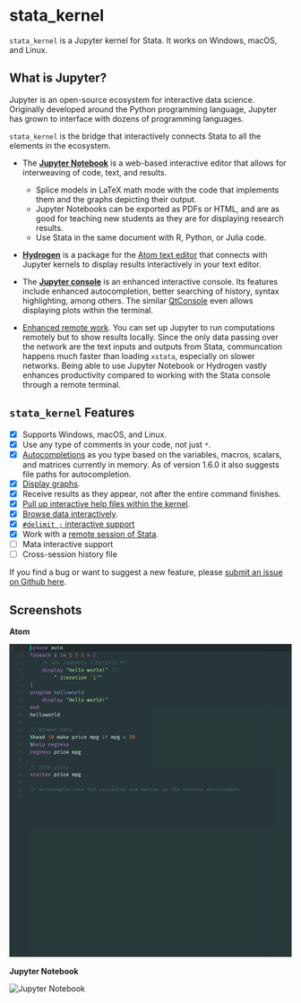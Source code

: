# stata_kernel

`stata_kernel` is a Jupyter kernel for Stata. It works on Windows, macOS, and
Linux.

## What is Jupyter?

Jupyter is an open-source ecosystem for interactive data science. Originally
developed around the Python programming language, Jupyter has grown to interface
with dozens of programming languages.

`stata_kernel` is the bridge that interactively connects Stata to all the
elements in the ecosystem.

- The [**Jupyter Notebook**](using_jupyter/notebook.md) is a web-based interactive editor that allows for interweaving of code, text, and results.

    - Splice models in LaTeX math mode with the code that implements them and the graphs depicting their output.
    - Jupyter Notebooks can be exported as PDFs or HTML, and are as good for teaching new students as they are for displaying research results.
    - Use Stata in the same document with R, Python, or Julia code.

- [**Hydrogen**](using_jupyter/atom.md) is a package for the [Atom text editor](https://atom.io) that connects with Jupyter kernels to display results interactively in your text editor.
- The [**Jupyter console**](using_jupyter/console.md) is an enhanced interactive console. Its features include enhanced autocompletion, better searching of history, syntax highlighting, among others. The similar [QtConsole](using_jupyter/qtconsole.md) even allows displaying plots within the terminal.
- [Enhanced remote work](using_jupyter/remote.md). You can set up Jupyter to run computations remotely but to show results locally. Since the only data passing over the network are the text inputs and outputs from Stata, communcation happens much faster than loading `xstata`, especially on slower networks. Being able to use Jupyter Notebook or Hydrogen vastly enhances productivity compared to working with the Stata console through a remote terminal.

## `stata_kernel` Features

- [x] Supports Windows, macOS, and Linux.
- [x] Use any type of comments in your code, not just `*`.
- [x] [Autocompletions](using_stata_kernel/intro#autocompletion) as you type based on the variables, macros, scalars, and matrices currently in memory. As of version 1.6.0 it also suggests file paths for autocompletion.
- [x] [Display graphs](using_stata_kernel/intro/#displaying-graphs).
- [x] Receive results as they appear, not after the entire command finishes.
- [x] [Pull up interactive help files within the kernel](using_stata_kernel/magics#help).
- [x] [Browse data interactively](using_stata_kernel/magics#browse).
- [x] [`#delimit ;` interactive support](using_stata_kernel/intro#delimit-mode)
- [x] Work with a [remote session of Stata](using_jupyter/remote).
- [ ] Mata interactive support
- [ ] Cross-session history file

If you find a bug or want to suggest a new feature, please
[submit an issue on Github here](https://github.com/kylebarron/stata_kernel/issues/new/choose).

## Screenshots

**Atom**

![Atom](img/stata_kernel_example.gif)

**Jupyter Notebook**

![Jupyter Notebook](img/jupyter_notebook_example.gif)
